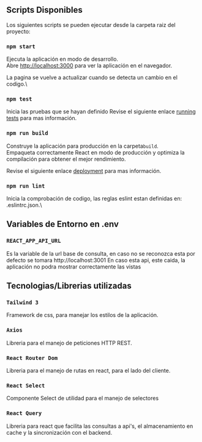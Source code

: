 ## Scripts Disponibles

Los siguientes scripts se pueden ejecutar desde la carpeta raiz del proyecto:

### `npm start`

Ejecuta la aplicación en modo de desarrollo.\
Abre [http://localhost:3000](http://localhost:3000) para ver la aplicación en el navegador.

La pagina se vuelve a actualizar cuando se detecta un cambio en el codigo.\

### `npm test`

Inicia las pruebas que se hayan definido
Revise el siguiente enlace [running tests](https://facebook.github.io/create-react-app/docs/running-tests) para mas información.

### `npm run build`

Construye la aplicación para producción en la carpeta`build`.\
Empaqueta correctamente React en modo de producción y optimiza la compilación para obtener el mejor rendimiento.


Revise el siguiente enlace [deployment](https://facebook.github.io/create-react-app/docs/deployment) para mas información.

### `npm run lint`
Inicia la comprobación de codigo, las reglas eslint estan definidas en: .eslintrc.json.\

## Variables de Entorno en .env
### `REACT_APP_API_URL`
Es la variable de la url base de consulta, en caso no se reconozca esta por defecto se tomara http://localhost:3001
En caso esta api, este caida, la aplicación no podra mostrar correctamente las vistas

## Tecnologias/Librerias utilizadas
### `Tailwind 3`
Framework de css, para manejar los estilos de la aplicación.

### `Axios`
Libreria para el manejo de peticiones HTTP REST.

### `React Router Dom`
Libreria para el manejo de rutas en react, para el lado del cliente.

### `React Select`
Componente Select de utilidad para el manejo de selectores

### `React Query`
Libreria para react que facilita las consultas a api's, el almacenamiento en cache y la sincronización con el backend.

